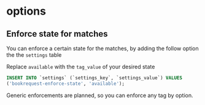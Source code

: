 # options

## Enforce state for matches

You can enforce a certain state for the matches, by adding
the follow option the the `settings` table 

Replace `available` with the `tag_value` of your desired state

```sql
INSERT INTO `settings` (`settings_key`, `settings_value`) VALUES 
('bookrequest-enforce-state', 'available'); 
```

Generic enforcements are planned, so you can enforce any tag
by option.